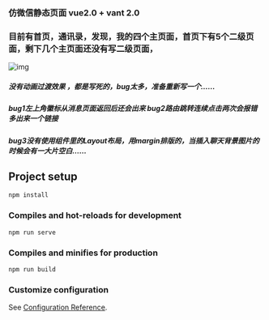 ### 仿微信静态页面 vue2.0 + vant 2.0
### 目前有首页，通讯录，发现，我的四个主页面，首页下有5个二级页面，剩下几个主页面还没有写二级页面，
![img](https://user-images.githubusercontent.com/99640168/173088910-b17970ce-8b87-4571-b1f0-193658872c64.png)
##### 没有动画过渡效果 ，都是写死的，bug太多，准备重新写一个……
##### bug1左上角徽标从消息页面返回后还会出来 bug2路由跳转连续点击两次会报错多出来一个链接 
#####  bug3没有使用组件里的Layout布局，用margin排版的，当插入聊天背景图片的时候会有一大片空白……

## Project setup
```
npm install
```

### Compiles and hot-reloads for development
```
npm run serve
```

### Compiles and minifies for production
```
npm run build
```

### Customize configuration
See [Configuration Reference](https://cli.vuejs.org/config/).



